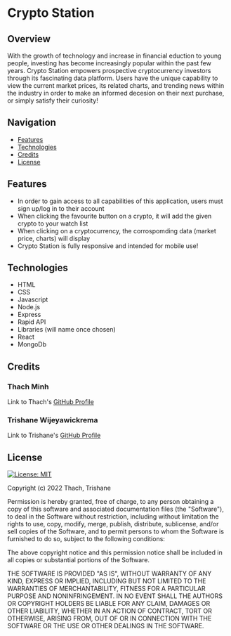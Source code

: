 # Crypto Station

## Overview

With the growth of technology and increase in financial eduction to young people, investing has become increasingly popular within the past few years. Crypto Station empowers prospective cryptocurrency investors through its fascinating data platform. Users have the unique capability to view the current market prices, its related charts, and trending news within the industry in order to make an informed decesion on their next purchase, or simply satisfy their curiosity!

## Navigation
- [Features](#features)
- [Technologies](#technologies)
- [Credits](#credits)
- [License](#license)

## Features

- In order to gain access to all capabilities of this application, users must sign up/log in to their account
- When clicking the favourite button on a crypto, it will add the given crypto to your watch list
- When clicking on a cryptocurrency, the corrospomding data (market price, charts) will display
- Crypto Station is fully responsive and intended for mobile use!

## Technologies

- HTML
- CSS
- Javascript
- Node.js
- Express
- Rapid API
- Libraries (will name once chosen)
- React
- MongoDb

## Credits

### Thach Minh
Link to Thach's [GitHub Profile](https://github.com/TsunomakiWatamee)

### Trishane Wijeyawickrema
Link to Trishane's [GitHub Profile](https://github.com/Trishaneww)

## License

[![License: MIT](https://img.shields.io/badge/License-MIT-yellow.svg)](https://opensource.org/licenses/MIT)

Copyright (c) 2022 Thach, Trishane

Permission is hereby granted, free of charge, to any person obtaining a copy
of this software and associated documentation files (the "Software"), to deal
in the Software without restriction, including without limitation the rights
to use, copy, modify, merge, publish, distribute, sublicense, and/or sell
copies of the Software, and to permit persons to whom the Software is
furnished to do so, subject to the following conditions:

The above copyright notice and this permission notice shall be included in all
copies or substantial portions of the Software.

THE SOFTWARE IS PROVIDED "AS IS", WITHOUT WARRANTY OF ANY KIND, EXPRESS OR
IMPLIED, INCLUDING BUT NOT LIMITED TO THE WARRANTIES OF MERCHANTABILITY,
FITNESS FOR A PARTICULAR PURPOSE AND NONINFRINGEMENT. IN NO EVENT SHALL THE
AUTHORS OR COPYRIGHT HOLDERS BE LIABLE FOR ANY CLAIM, DAMAGES OR OTHER
LIABILITY, WHETHER IN AN ACTION OF CONTRACT, TORT OR OTHERWISE, ARISING FROM,
OUT OF OR IN CONNECTION WITH THE SOFTWARE OR THE USE OR OTHER DEALINGS IN THE
SOFTWARE.

